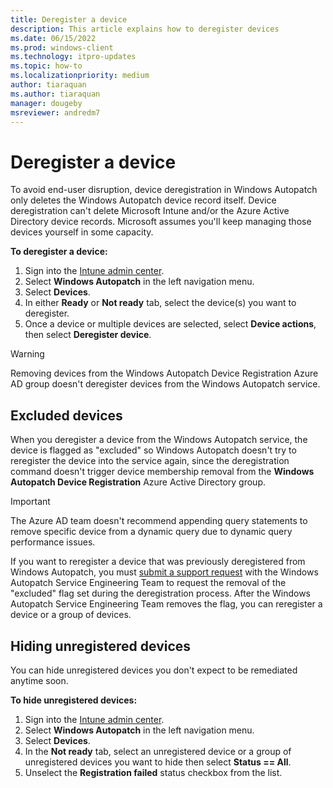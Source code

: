 ```yaml
---
title: Deregister a device
description: This article explains how to deregister devices
ms.date: 06/15/2022
ms.prod: windows-client
ms.technology: itpro-updates
ms.topic: how-to
ms.localizationpriority: medium
author: tiaraquan
ms.author: tiaraquan
manager: dougeby
msreviewer: andredm7
---
```


# Deregister a device

To avoid end-user disruption, device deregistration in Windows Autopatch only deletes the Windows Autopatch device record itself. Device deregistration can't delete Microsoft Intune and/or the Azure Active Directory device records. Microsoft assumes you'll keep managing those devices yourself in some capacity.

**To deregister a device:**

1. Sign into the [Intune admin center](https://go.microsoft.com/fwlink/?linkid=2109431).
1. Select **Windows Autopatch** in the left navigation menu.
1. Select **Devices**.
1. In either **Ready** or **Not ready** tab, select the device(s) you want to deregister.
1. Once a device or multiple devices are selected, select **Device actions**, then select **Deregister device**.

> [!WARNING]
> Removing devices from the Windows Autopatch Device Registration Azure AD group doesn't deregister devices from the Windows Autopatch service.

## Excluded devices

When you deregister a device from the Windows Autopatch service, the device is flagged as "excluded" so Windows Autopatch doesn't try to reregister the device into the service again, since the deregistration command doesn't trigger device membership removal from the **Windows Autopatch Device Registration** Azure Active Directory group.

> [!IMPORTANT]
> The Azure AD team doesn't recommend appending query statements to remove specific device from a dynamic query due to dynamic query performance issues.

If you want to reregister a device that was previously deregistered from Windows Autopatch, you must [submit a support request](../operate/windows-autopatch-support-request.md) with the Windows Autopatch Service Engineering Team to request the removal of the "excluded" flag set during the deregistration process. After the Windows Autopatch Service Engineering Team removes the flag, you can reregister a device or a group of devices.  

## Hiding unregistered devices

You can hide unregistered devices you don't expect to be remediated anytime soon.

**To hide unregistered devices:**

1. Sign into the [Intune admin center](https://go.microsoft.com/fwlink/?linkid=2109431).
1. Select **Windows Autopatch** in the left navigation menu.
1. Select **Devices**.
1. In the **Not ready** tab, select an unregistered device or a group of unregistered devices you want to hide then select **Status == All**.
1. Unselect the **Registration failed** status checkbox from the list.
